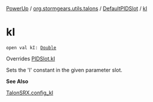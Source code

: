 [PowerUp](../../index.md) / [org.stormgears.utils.talons](../index.md) / [DefaultPIDSlot](index.md) / [kI](./k-i.md)

# kI

`open val kI: `[`Double`](https://kotlinlang.org/api/latest/jvm/stdlib/kotlin/-double/index.html)

Overrides [PIDSlot.kI](../-p-i-d-slot/k-i.md)

Sets the 'I' constant in the given parameter slot.

**See Also**

[TalonSRX.config_kI](#)

